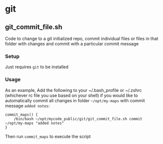 # git

## git_commit_file.sh

Code to change to a git initialized repo, commit individual files or files in that folder with changes and commit with a particular commit message

### Setup

Just requires `git` to be installed

### Usage

As an example, Add the following to your ~/.bash_profile or ~/.zshrc (whichever rc file you use based on your shell) if you would like to automatically commit all changes in folder `~/opt/my-maps` with commit message `added notes`:
```
commit_maps() {
    /bin/bash ~/opt/mycode_public/git/git_commit_file.sh commit ~/opt/my-maps "added notes"
}
```

Then run `commit_maps` to execute the script
